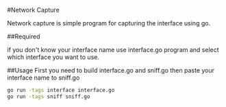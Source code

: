 #Network Capture

Network capture is simple program for capturing the interface using go.

##Required

if you don't know your interface name use interface.go program and select which interface you want to use.

##Usage
First you need to build interface.go and sniff.go then paste your interface name to sniff.go  

```bash
go run -tags interface interface.go
go run -tags sniff sniff.go

